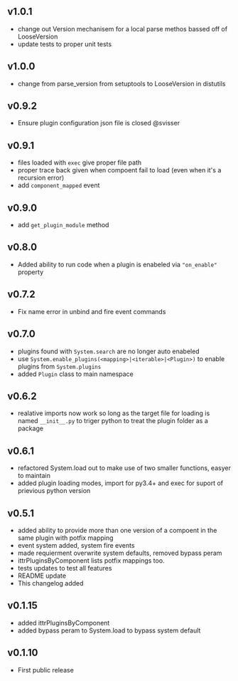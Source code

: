 v1.0.1
------
* change out Version mechanisem for a local parse methos bassed off of LooseVersion
* update tests to proper unit tests

v1.0.0
------
* change from parse_version from setuptools to LooseVersion in distutils

v0.9.2
------
* Ensure plugin configuration json file is closed @svisser

v0.9.1
------
* files loaded with `exec` give proper file path 
* proper trace back given when compoent fail to load (even when it's a recursion error) 
* add `component_mapped` event

v0.9.0
------
* add `get_plugin_module` method

v0.8.0
------
* Added ability to run code when a plugin is enabeled via `"on_enable"` property

v0.7.2
------
* Fix name error in unbind and fire event commands

v0.7.0
------
* plugins found with `System.search` are no longer auto enabeled
* use `System.enable_plugins(<mapping>|<iterable>|<Plugin>)` to enable plugins from `System.plugins`
* added `Plugin` class to main namespace

v0.6.2
------
* realative imports now work so long as the target file for loading is named `__init__.py` to triger python to treat the plugin folder as a package

v0.6.1
-----
* refactored System.load out to make use of two smaller functions, easyer to maintain
* added plugin loading modes, import for py3.4+ and exec for suport of prievious python version

v0.5.1
-----
* added ability to provide more than one version of a compoent in the same plugin with potfix mapping
* event system added, system fire events
* made requierment overwrite system defaults, removed bypass peram
* ittrPluginsByComponent lists potfix mappings too.
* tests updates to test all features
* README update
* This changelog added

v0.1.15
------
* added ittrPluginsByComponent
* added bypass peram to System.load to bypass system default

v0.1.10
------
* First public release
